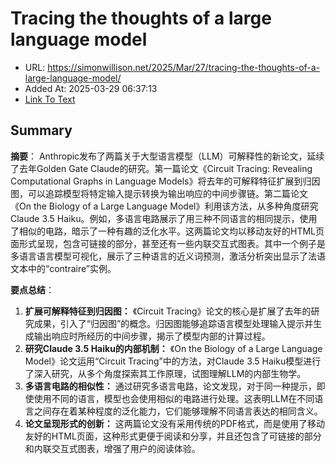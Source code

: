 # Tracing the thoughts of a large language model
- URL: https://simonwillison.net/2025/Mar/27/tracing-the-thoughts-of-a-large-language-model/
- Added At: 2025-03-29 06:37:13
- [Link To Text](2025-03-29-tracing-the-thoughts-of-a-large-language-model_raw.md)

## Summary
**摘要**：
Anthropic发布了两篇关于大型语言模型（LLM）可解释性的新论文，延续了去年Golden Gate Claude的研究。第一篇论文《Circuit Tracing: Revealing Computational Graphs in Language Models》将去年的可解释特征扩展到归因图，可以追踪模型将特定输入提示转换为输出响应的中间步骤链。第二篇论文《On the Biology of a Large Language Model》利用该方法，从多种角度研究Claude 3.5 Haiku。例如，多语言电路展示了用三种不同语言的相同提示，使用了相似的电路，暗示了一种有趣的泛化水平。这两篇论文均以移动友好的HTML页面形式呈现，包含可链接的部分，甚至还有一些内联交互式图表。其中一个例子是多语言语言模型可视化，展示了三种语言的近义词预测，激活分析突出显示了法语文本中的“contraire”实例。

**要点总结**：
1.  **扩展可解释特征到归因图：** 《Circuit Tracing》论文的核心是扩展了去年的研究成果，引入了“归因图”的概念。归因图能够追踪语言模型处理输入提示并生成输出响应时所经历的中间步骤，揭示了模型内部的计算过程。
2.  **研究Claude 3.5 Haiku的内部机制：** 《On the Biology of a Large Language Model》论文运用“Circuit Tracing”中的方法，对Claude 3.5 Haiku模型进行了深入研究，从多个角度探索其工作原理，试图理解LLM的内部生物学。
3.  **多语言电路的相似性：** 通过研究多语言电路，论文发现，对于同一种提示，即使使用不同的语言，模型也会使用相似的电路进行处理。这表明LLM在不同语言之间存在着某种程度的泛化能力，它们能够理解不同语言表达的相同含义。
4.  **论文呈现形式的创新：** 这两篇论文没有采用传统的PDF格式，而是使用了移动友好的HTML页面，这种形式更便于阅读和分享，并且还包含了可链接的部分和内联交互式图表，增强了用户的阅读体验。


